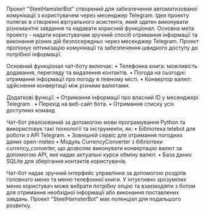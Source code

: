 Проект "SteelHamsterBot" створений для забезпечення автоматизованої комунікації з користувачем 
через месенджер Telegram. Ідея проекту полягає в створенні віртуального асистента, який здатен 
виконувати різноманітні завдання та надавати корисний функціонал.
Основна мета проекту - надати користувачам зручний спосіб отримання інформації та виконання 
різних дій безпосередньо через месенджер Telegram. Проект пропонує оптимізацію комунікації та 
забезпечення швидкого доступу до потрібної інформації.

Основний функціонал чат-боту включає:
•	Телефонна книга: можливість додавання, перегляду та видалення контактів.
•	Погода на сьогодні: отримання інформації про погоду в певному місті.
•	Конвертор валют: здійснення конвертації між різними валютами.

Додаткові функції:
•	Отримання інформації про власний ID у месенджері Telegram .
•	Перехід на веб-сайт бота.
•	Отримання списку усіх доступних команд 

Чат-бот реалізований за допомогою мови програмування Python та використовує 
такі технології та інструменти, як:
•	Бібліотека telebot для роботи з API Telegram.
•	Зовнішній сервіс для отримання погодних даних open-meteo
•	Модуль CurrencyConverter з бібліотеки currency_converter, що дозволяє виконувати 
конвертацію валют за допомогою API, яке надає актуальні курси обміну валют. 
•	База даних SQLite для зберігання контактів користувачів.

Чат-бот надає зручний інтерфейс управління за допомогою розділів головного меню та меню телефонної книги. 
У інтуєтивно зрозумілих меню користувач може вибрати потрібну опцію та взаємодіяти з ботом 
для отримання необхідної інформації або  виконання  поставлених завдань.
Проект "SteelHamsterBot"  має потенціал для подальшого розвитку.
